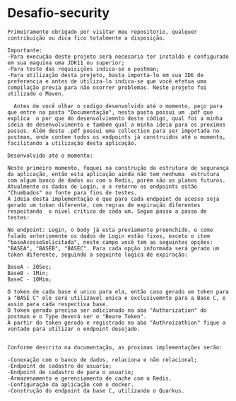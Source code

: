 # Desafio-security

    Primeiramente obrigado por visitar meu repositorio, qualquer contribuição ou dica fico totalmente a disposição.
  
    Importante: 
    -Para execução deste projeto será necesario ter instaldo e configurado em sua maquina uma JDK11 ou superior;
    -Para teste das requisições indica-se o postman;
    -Para utilização desta projeto, basta importa-lo em sua IDE de preferencia e antes de utiliza-lo indica-se que você efetua uma compilação previa para não ocorrer problemas. Neste projeto foi utilizado o Maven.
  
      Antes de você olhar o codigo desenvolvido até o momento, peço para que entre na pasta "Documentação", nesta pasta possui um .pdf que explica  o por que do desenvolviemnto deste código, qual foi a minha ideia de desenvolvimento e também qual a minha ideia para os proximos passos. Além deste .pdf possui uma collection para ser importada no postman, onde contem todos os endpoints já construidos até o momento, facilitando a utilização desta aplicação.
    
    Desenvolvido até o momento:
    
    Neste primeiro momento, foquei na construção da estrutura de segurança da aplicação, então esta aplicação ainda não tem nenhuma  estrutura com algum banco de dados ou com o Redis, porém são os planos futuros. Atualmente os dados de Login, e o retorno os endpoints estão "Chumbados" no fonte para fins de testes.
    A ideia desta implementação é que para cada endpoint de acesso seja gerado um token diferente, com regras de expiração diferentes respeitando  o nivel critico de cada um. Segue passo a passo de testes:
    
    No endpoint: Login, o body já esta previamente preenchido, e como falado anteriomente os dados de Login estão fixos, exceto o item "baseAcessoSolicitada", neste campo você tem as seguintes opções: "BASEA", "BASEB", "BASEC". Para cada opção informada será gerado um token diferente, seguindo a seguinte logica de expiração:
    
    BaseA - 30Sec;
    BaseB - 1Min;
    BaseC - 10Min;
    
    O token de cada base é unico para ela, então caso gerado um token para a "BASE C" ele será utilizavel unica e exclusivemnte para a Base C, e assim para cada respectiva base.
    O token gerado precisa ser adicionado na aba "Authorization" do postman e o Type deverá ser o "Beare Token".
    A partir do token gerado e registrado na aba "Authroizathion" fique a vontade para utilizar o endpoint desejado.
    
    
    Conforme descrito na documentação, as proximas implementações serão:
    
    -Conexação com o banco de dados, relaciona e não relacional;
    -Endpoint de cadastro de usuario;
    -Endpoint de cadastro de para o usuario;
    -Armazenamento e gerenciamento de cache com o Redis.
    -Configuração da aplicação com o docker.
    -Construção do endpoint da base C, utilizando o Quarkus.
    
    
    
